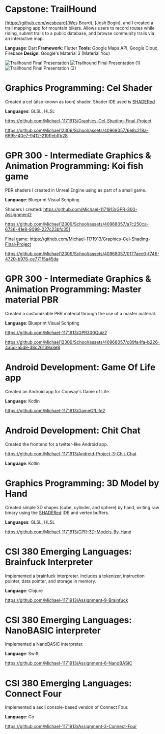 # Capstone: TrailHound

[https://github.com/wesbeard](Wes Beard), [Josh Bogin], and I created a trail mapping app for mountain bikers.
Allows users to record routes while riding, submit trails to a public database, and browse community trails via an interactive map.

**Language**: Dart
**Framework**: Flutter
**Tools**: Google Maps API, Google Cloud, Firebase
**Design**: Google's Material 3 (Material You)

![Trailhound Final Presentation](https://github.com/Michael12309/School/assets/40968057/ac9588d1-f806-4024-b4b2-7b4bcecdae2d)
![Trailhound Final Presentation (1)](https://github.com/Michael12309/School/assets/40968057/4ac8b909-6bcc-4fb0-a5f2-c518aeb518fc)
![Trailhound Final Presentation (2)](https://github.com/Michael12309/School/assets/40968057/2efdbb64-02b3-46ef-9a1c-44a9d2372093)

# Graphics Programming: Cel Shader

Created a cel (also known as toon) shader.  Shader IDE used is [SHADERed](https://shadered.org/)

**Languages**: GLSL, HLSL

https://github.com/Michael-1171913/Graphics-Cel-Shading-Final-Project

https://github.com/Michael12309/School/assets/40968057/6e8c218a-6695-40e7-9412-210ffebffb28

# GPR 300 - Intermediate Graphics & Animation Programming: Koi fish game
PBR shaders I created in Unreal Engine using as part of a small game.

**Language**: Blueprint Visual Scripting

Shaders I created: https://github.com/Michael-1171913/GPR-300-Assignment2

https://github.com/Michael12309/School/assets/40968057/a7c250ca-6736-41e8-9099-227c23bfc351

Final game: https://github.com/Michael-1171913/Graphics-Cel-Shading-Final-Project

https://github.com/Michael12309/School/assets/40968057/0177aec0-f746-4720-b976-ce771f5a45da

# GPR 300 - Intermediate Graphics & Animation Programming: Master material PBR

Created a customizable PBR material through the use of a master material.

**Language**: Blueprint Visual Scripting

https://github.com/Michael-1171913/GPR300Quiz2

https://github.com/Michael12309/School/assets/40968057/c89fa4fa-b226-4a5d-a5d8-38c26139a3e8

# Android Development: Game Of Life app

Created an Android app for Conway's Game of Life.

**Language**: Kotlin

https://github.com/Michael-1171913/GameOfLife2

<!-- TODO insert video -->

# Android Development: Chit Chat

Created the frontend for a twitter-like Android app.

https://github.com/Michael-1171913/Android-Project-3-Chit-Chat

**Language**: Kotlin

<!-- TODO insert video -->

# Graphics Programming: 3D Model by Hand

Created simple 3D shapes (cube, cylinder, and sphere) by hand, writing raw binary using the [SHADERed](https://shadered.org/) IDE and vertex buffers.

**Languages**: GLSL, HLSL

https://github.com/Michael-1171913/GPR-3D-Models-By-Hand

# CSI 380 Emerging Languages: Brainfuck Interpreter

Implemented a brainfuck interpreter. Includes a tokenizer, instruction pointer, data pointer, and storage in memory.

**Language**: Clojure

https://github.com/Michael-1171913/Assignment-9-Brainfuck

# CSI 380 Emerging Languages: NanoBASIC interpreter

Implemented a NanoBASIC interpreter.

**Language**: Swift

https://github.com/Michael-1171913/Assignment-6-NanoBASIC

# CSI 380 Emerging Languages: Connect Four

Implemented a ascii console-based version of Connect Four.

**Language**: Go

https://github.com/Michael-1171913/Assignment-3-Connect-Four
